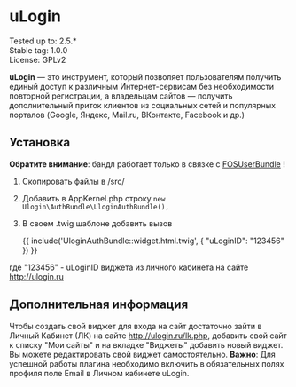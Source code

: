 # uLogin

Tested up to: 2.5.*  
Stable tag: 1.0.0  
License: GPLv2  

**uLogin** — это инструмент, который позволяет пользователям получить единый доступ к различным Интернет-сервисам без необходимости повторной регистрации,
а владельцам сайтов — получить дополнительный приток клиентов из социальных сетей и популярных порталов (Google, Яндекс, Mail.ru, ВКонтакте, Facebook и др.)


## Установка

**Обратите внимание**: бандл работает только в связке с [FOSUserBundle](https://github.com/FriendsOfSymfony/FOSUserBundle) !

1. Скопировать файлы в /src/
2. Добавить в AppKernel.php строку `new Ulogin\AuthBundle\UloginAuthBundle(),`
3. В своем .twig шаблоне добавить вызов 


    {{ include('UloginAuthBundle::widget.html.twig', { "uLoginID": "123456" }) }}

где "123456" - uLoginID виджета из личного кабинета на сайте http://ulogin.ru


## Дополнительная информация

Чтобы создать свой виджет для входа на сайт достаточно зайти в Личный Кабинет (ЛК) на сайте http://ulogin.ru/lk.php,
добавить свой сайт к списку "Мои сайты" и на вкладке "Виджеты" добавить новый виджет. Вы можете редактировать свой виджет самостоятельно.
**Важно**: Для успешной работы плагина необходимо включить в обязательных полях профиля поле Еmail в Личном кабинете uLogin.